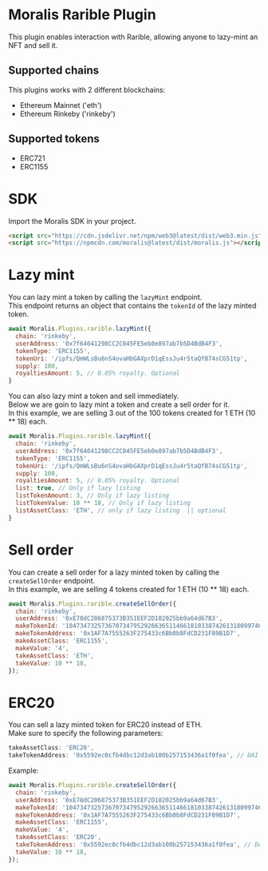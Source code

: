 # Moralis Rarible Plugin

This plugin enables interaction with Rarible, allowing anyone to lazy-mint an NFT and sell it. <br>

## Supported chains

This plugins works with 2 different blockchains:

- Ethereum Mainnet ('eth')
- Ethereum Rinkeby ('rinkeby')

## Supported tokens

- ERC721
- ERC1155

# SDK

Import the Moralis SDK in your project.

```html
<script src="https://cdn.jsdelivr.net/npm/web3@latest/dist/web3.min.js"></script>
<script src="https://npmcdn.com/moralis@latest/dist/moralis.js"></script>
```

# Lazy mint

You can lazy mint a token by calling the `lazyMint` endpoint.<br>
This endpoint returns an object that contains the `tokenId` of the lazy minted token. <br>

```js
await Moralis.Plugins.rarible.lazyMint({
  chain: 'rinkeby',
  userAddress: '0x7f64041298CC2C045FE5eb0e897ab7b5D4BdB4F3',
  tokenType: 'ERC1155',
  tokenUri: '/ipfs/QmWLsBu6nS4ovaHbGAXprD1qEssJu4r5taQfB74sCG51tp',
  supply: 100,
  royaltiesAmount: 5, // 0.05% royalty. Optional
}
```

You can also lazy mint a token and sell immediately. <br>
Below we are goin to lazy mint a token and create a sell order for it. <br>
In this example, we are selling 3 out of the 100 tokens created for 1 ETH (10 \*\* 18) each. <br>

```js
await Moralis.Plugins.rarible.lazyMint({
  chain: 'rinkeby',
  userAddress: '0x7f64041298CC2C045FE5eb0e897ab7b5D4BdB4F3',
  tokenType: 'ERC1155',
  tokenUri: '/ipfs/QmWLsBu6nS4ovaHbGAXprD1qEssJu4r5taQfB74sCG51tp',
  supply: 100,
  royaltiesAmount: 5, // 0.05% royalty. Optional
  list: true, // Only if lazy listing
  listTokenAmount: 3, // Only if lazy listing
  listTokenValue: 10 ** 18, // Only if lazy listing
  listAssetClass: 'ETH', // only if lazy listing  || optional
}
```

# Sell order

You can create a sell order for a lazy minted token by calling the `createSellOrder` endpoint.<br>
In this example, we are selling 4 tokens created for 1 ETH (10 \*\* 18) each. <br>

```js
await Moralis.Plugins.rarible.createSellOrder({
  chain: 'rinkeby',
  userAddress: '0xE78dC206875373B351EEF2D182025bb9a64d67B3',
  makeTokenId: '104734732573670734795292663651146618103387426131809974624560761860320187646009',
  makeTokenAddress: '0x1AF7A7555263F275433c6Bb0b8FdCD231F89B1D7',
  makeAssetClass: 'ERC1155',
  makeValue: '4',
  takeAssetClass: 'ETH',
  takeValue: 10 ** 18,
});
```

# ERC20

You can sell a lazy minted token for ERC20 instead of ETH. <br>
Make sure to specify the following parameters:

```js
takeAssetClass: 'ERC20',
takeTokenAddress: '0x5592ec0cfb4dbc12d3ab100b257153436a1f0fea', // DAI
```

Example:

```js
await Moralis.Plugins.rarible.createSellOrder({
  chain: 'rinkeby',
  userAddress: '0xE78dC206875373B351EEF2D182025bb9a64d67B3',
  makeTokenId: '104734732573670734795292663651146618103387426131809974624560761860320187646009',
  makeTokenAddress: '0x1AF7A7555263F275433c6Bb0b8FdCD231F89B1D7',
  makeAssetClass: 'ERC1155',
  makeValue: '4',
  takeAssetClass: 'ERC20',
  takeTokenAddress: '0x5592ec0cfb4dbc12d3ab100b257153436a1f0fea', // DAI
  takeValue: 10 ** 18,
});
```
